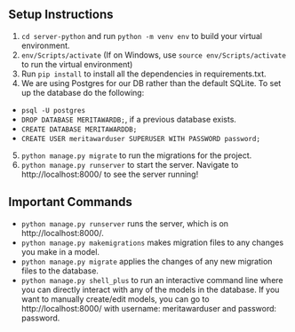 ## Setup Instructions
1. `cd server-python` and run `python -m venv env` to build your virtual environment.
2. `env/Scripts/activate` (If on Windows, use `source env/Scripts/activate` to run the virtual environment)
3. Run `pip install` to install all the dependencies in requirements.txt.
4. We are using Postgres for our DB rather than the default SQLite. To set up the database do the following:
  - `psql -U postgres`
  - `DROP DATABASE MERITAWARDB;`, if a previous database exists.
  - `CREATE DATABASE MERITAWARDDB;`
  - `CREATE USER meritawarduser SUPERUSER WITH PASSWORD password;`
5. `python manage.py migrate` to run the migrations for the project.
6. `python manage.py runserver` to start the server. Navigate to http://localhost:8000/ to see the server running!

## Important Commands
 - `python manage.py runserver` runs the server, which is on http://localhost:8000/.
 - `python manage.py makemigrations` makes migration files to any changes you make in a model.
 - `python manage.py migrate` applies the changes of any new migration files to the database.
 - `python manage.py shell_plus` to run an interactive command line where you can directly interact with any of the models in the database. If you want to manually create/edit models, you can go to http://localhost:8000/ with username: meritawarduser and password: password.